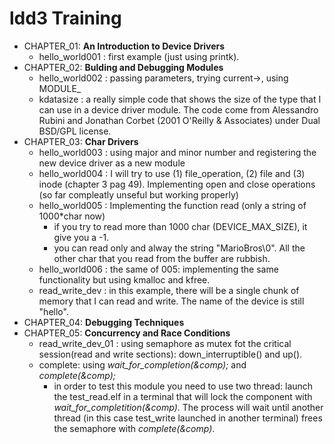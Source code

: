 # ldd3 Training



* CHAPTER_01: **An Introduction to Device Drivers**
    * hello_world001 : first example (just using printk).
* CHAPTER_02: **Bulding and Debugging Modules**
    * hello_world002 : passing parameters, trying current->, using MODULE_
    * kdatasize      : a really simple code that shows the size of the type that I can use in a device driver module. The code come from Alessandro Rubini and Jonathan Corbet (2001 O'Reilly & Associates) under Dual BSD/GPL license.
* CHAPTER_03: **Char Drivers**
    * hello_world003 : using major and minor number and registering the new device driver as a new module
    * hello_world004 : I will try to use (1) file_operation, (2) file and (3) inode (chapter 3 pag 49). Implementing open and close operations (so far compleatly unseful but working properly)
    * hello_world005 : Implementing the function read (only a string of 1000*char now)
        * if you try to read more than 1000 char (DEVICE_MAX_SIZE), it give you a -1.
        * you can read only and alway the string "MarioBros\0". All the other char that you read from the buffer are rubbish.
    * hello_world006 : the same of 005: implementing the same functionality but using kmalloc and kfree.
    * read_write_dev : in this example, there will be a single chunk of memory that I can read and write. The name of the device is still "hello".
* CHAPTER_04: **Debugging Techniques**
* CHAPTER_05: **Concurrency and Race Conditions**
    * read_write_dev_01 : using semaphore as mutex fot the critical session(read and write sections): down_interruptible() and up().
    * complete: using *wait_for_completion(&comp);*  and *complete(&comp);*
        * in order to test this module you need to use two thread: launch the test_read.elf in a terminal that will lock the component with *wait_for_completition(&comp)*. The process will wait until another thread (in this case test_write launched in another terminal) frees the semaphore with *complete(&comp)*.
